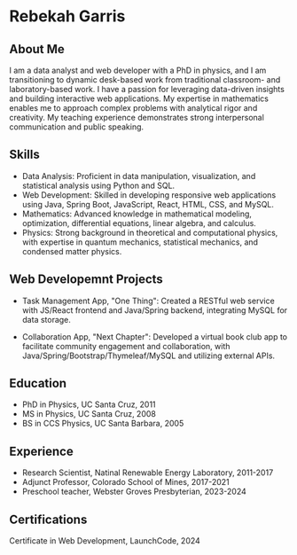 # Rebekah Garris


About Me
-
I am a data analyst and web developer with a PhD in physics, and I am transitioning to dynamic desk-based work from traditional classroom- and laboratory-based work. I have a passion for leveraging data-driven insights and building interactive web applications. My expertise in mathematics enables me to approach complex problems with analytical rigor and creativity. My teaching experience demonstrates strong interpersonal communication and public speaking.

Skills
-
* Data Analysis: Proficient in data manipulation, visualization, and statistical analysis using Python and SQL.
* Web Development: Skilled in developing responsive web applications using Java, Spring Boot, JavaScript, React, HTML, CSS, and MySQL.
* Mathematics: Advanced knowledge in mathematical modeling, optimization, differential equations, linear algebra, and calculus.
* Physics: Strong background in theoretical and computational physics, with expertise in quantum mechanics, statistical mechanics, and condensed matter physics.

Web Developemnt Projects
-
* Task Management App, "One Thing": Created a RESTful web service with JS/React frontend and Java/Spring backend, integrating MySQL for data storage.

* Collaboration App, "Next Chapter": Developed a virtual book club app to facilitate community engagement and collaboration, with Java/Spring/Bootstrap/Thymeleaf/MySQL and utilizing external APIs.

Education
-
* PhD in Physics, UC Santa Cruz, 2011
* MS in Physics, UC Santa Cruz, 2008
* BS in CCS Physics, UC Santa Barbara, 2005

Experience
--------------
* Research Scientist, Natinal Renewable Energy Laboratory, 2011-2017
* Adjunct Professor, Colorado School of Mines, 2017-2021
* Preschool teacher, Webster Groves Presbyterian, 2023-2024

Certifications
--------------
Certificate in Web Development, LaunchCode, 2024
